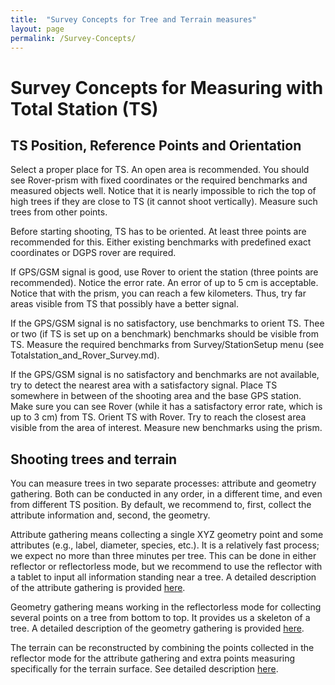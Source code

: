 ```yaml
---
title:  "Survey Concepts for Tree and Terrain measures"
layout: page
permalink: /Survey-Concepts/
--- 
```


# Survey Concepts for Measuring with Total Station (TS)

## TS Position, Reference Points and Orientation

Select a proper place for TS. An open area is recommended. You should see Rover-prism with fixed coordinates or the required benchmarks and measured objects well. Notice that it is nearly impossible to rich the top of high trees if they are close to TS (it cannot shoot vertically). Measure such trees from other points. 

Before starting shooting, TS has to be oriented. At least three points are recommended for this. Either existing benchmarks with predefined exact coordinates or DGPS rover are required.  

If GPS/GSM signal is good, use Rover to orient the station (three points are recommended). Notice the error rate. An error of up to 5 cm is acceptable. Notice that with the prism, you can reach a few kilometers. Thus, try far areas visible from TS that possibly have a better signal.

If the GPS/GSM signal is no satisfactory, use benchmarks to orient TS. Thee or two (if TS is set up on a benchmark) benchmarks should be visible from TS. Measure the required benchmarks from Survey/StationSetup menu (see Totalstation_and_Rover_Survey.md). 


If the GPS/GSM signal is no satisfactory and benchmarks are not available, try to detect the nearest area with a satisfactory signal. Place TS somewhere in between of the shooting area and the base GPS station. Make sure you can see Rover (while it has a satisfactory error rate, which is up to 3 cm) from TS. Orient TS with Rover. Try to reach the closest area visible from the area of interest. Measure new benchmarks using the prism. 

## Shooting trees and terrain

You can measure trees in two separate processes: attribute and geometry gathering. Both can be conducted in any order, in a different time, and even from different TS position. By default, we recommend to, first, collect the attribute information and, second, the geometry. 

Attribute gathering means collecting a single XYZ geometry point and some attributes (e.g., label, diameter, species, etc.). It is a relatively fast process; we expect no more than three minutes per tree. This can be done in either reflector or reflectorless mode, but we recommend to use the reflector with a tablet to input all information standing near a tree.  A detailed description of the attribute gathering is provided [here](Totalstation_Tree_Attribute.md).

Geometry gathering means working in the reflectorless mode for collecting several points on a tree from bottom to top. It provides us a skeleton of a tree.  A detailed description of the geometry gathering is provided [here](Totalstation_Tree_Geometry.md).

The terrain can be reconstructed by combining the points collected in the reflector mode for the attribute gathering and extra points measuring specifically for the terrain surface. See detailed description [here](Totalstation_Terrain.md). 

